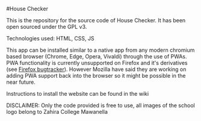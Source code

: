 #House Checker

This is the repository for the source code of House Checker. It has been open sourced under the GPL v3.

Technologies used: HTML, CSS, JS 

This app can be installed similar to a native app from any modern chromium based browser (Chrome, Edge, Opera, Vivaldi) through the use of PWAs. PWA functionality is currently unsupported on Firefox and it's derivatives (see [Firefox bugtracker](https://bugzilla.mozilla.org/show_bug.cgi?id=1682593)). However Mozilla have said they are working on adding PWA support back into the browser so it might be possible in the near future.

Instructions to install the website can be found in the wiki

DISCLAIMER: Only the code provided is free to use, all images of the school logo belong to Zahira College Mawanella
